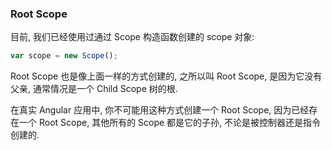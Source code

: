 ### Root Scope

目前, 我们已经使用过通过 Scope 构造函数创建的 scope 对象:

```js
var scope = new Scope();
```

Root Scope 也是像上面一样的方式创建的, 之所以叫 Root Scope, 是因为它没有父亲, 通常情况是一个 Child Scope 树的根.

在真实 Angular 应用中, 你不可能用这种方式创建一个 Root Scope, 因为已经存在一个 Root Scope, 其他所有的 Scope 都是它的子孙, 不论是被控制器还是指令创建的.